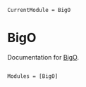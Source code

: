 ```@meta
CurrentModule = BigO
```

# BigO

Documentation for [BigO](https://github.com/endremborza/BigO.jl).

```@index
```

```@autodocs
Modules = [BigO]
```
